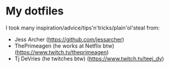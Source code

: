 # My dotfiles

I took many inspiration/advice/tips'n'tricks/plain'ol'steal from:
 - Jess Archer (https://github.com/jessarcher)
 - ThePrimeagen (he works at Netflix btw) (https://www.twitch.tv/theprimeagen)
 - Tj DeVries (he twitches btw) (https://www.twitch.tv/teej_dv)
